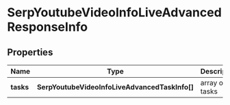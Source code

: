 # SerpYoutubeVideoInfoLiveAdvancedResponseInfo

## Properties

| Name | Type | Description | Notes |
|------------ | ------------- | ------------- | -------------|
**tasks** | **SerpYoutubeVideoInfoLiveAdvancedTaskInfo[]** | array of tasks |[optional]|